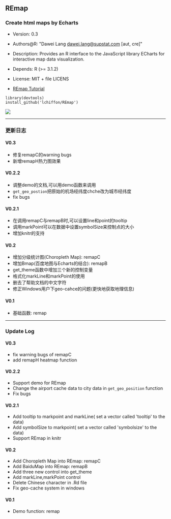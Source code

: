 ## REmap
### Create html maps by Echarts

- Version: 0.3
- Authors@R: "Dawei Lang <dawei.lang@supstat.com> [aut, cre]"
- Description: Provides an R interface to the JavaScript library ECharts for
    interactive map data visualization.
- Depends: R (>= 3.1.2)
- License: MIT + file LICENS

- [REmap Tutorial](http://lchiffon.github.io/REmap)

```
library(devtools)
install_github('lchiffon/REmap')
```
<img src = "http://www.xueqing.cc/uploads/Article/face/thumbs/10_1437631903.png">




----
### 更新日志

#### V0.3
- 修复remapC的warning bugs
- 新增remapH热力图效果

#### V0.2.2

- 调整demo的文档,可以用demo函数来调用
- `get_geo_postion`把原始的机场经纬度chche改为城市经纬度
- fix bugs

#### V0.2.1

- 在调用remapC与remapB时,可以设置line和point的tooltip
- 调用markPoint可以在数据中设置symbolSize来控制点的大小
- 增加knitr的支持

#### V0.2

- 增加分级统计图(Choropleth Map): remapC
- 增加Bmap(百度地图与Echarts的结合): remapB
- get_theme函数中增加三个新的控制变量
- 格式化markLine和markPoint的使用
- 删去了帮助文档的中文字符
- 修正Windows用户下geo-cahce的问题(更快地获取地理信息)

#### V0.1

- 基础函数: remap


----
### Update Log

#### V0.3
- fix warning bugs of remapC
- add remapH heatmap function

#### V0.2.2

- Support demo for REmap
- Change the airport cache data to city data in `get_geo_position` function
- Fix bugs

#### V0.2.1

- Add tooltip to markpoint and markLine( set a vector called 'tooltip' to the data)
- Add symbolSize to markpoint( set a vector called 'symbolsize' to the data)
- Support REmap in knitr
 
#### V0.2

- Add Choropleth Map into REmap: remapC
- Add BaiduMap into REmap: remapB
- Add three new control into get_theme
- Add markLine,markPoint control
- Delete Chinese character in .Rd file
- Fix geo-cache system in windows

#### V0.1

- Demo function: remap
